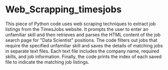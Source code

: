 # Web_Scrapping_timesjobs

This piece of Python code uses web scraping techniques to extract job listings from the TimesJobs website. 
It prompts the user to enter an unfamiliar skill and then retrieves and parses the HTML content of the job search page for "Data Scientist" positions. 
The code filters out jobs that require the specified unfamiliar skill and saves the details of matching jobs in separate text files. 
Each text file includes the company name, required skills, and job information. 
Finally, the code prints the index of each saved file to indicate the matching job listings.
